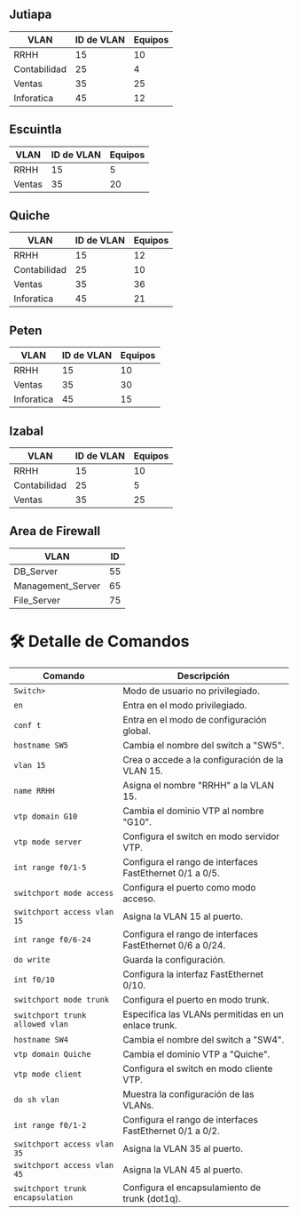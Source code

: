 ## Jutiapa

|VLAN|ID de VLAN|Equipos|
|-|-|-|
|RRHH|15|10|
|Contabilidad|25|4|
|Ventas|35|25|
|Inforatica|45|12|

## Escuintla

|VLAN|ID de VLAN|Equipos|
|-|-|-|
|RRHH|15|5|
|Ventas|35|20|

## Quiche

|VLAN|ID de VLAN|Equipos|
|-|-|-|
|RRHH|15|12|
|Contabilidad|25|10|
|Ventas|35|36|
|Inforatica|45|21|

## Peten

|VLAN|ID de VLAN|Equipos|
|-|-|-|
|RRHH|15|10|
|Ventas|35|30|
|Inforatica|45|15|

## Izabal

|VLAN|ID de VLAN|Equipos|
|-|-|-|
|RRHH|15|10|
|Contabilidad|25|5|
|Ventas|35|25|

## Area de Firewall

|VLAN|ID|
|-|-|
|DB_Server|55|
|Management_Server|65|
|File_Server|75|


# 🛠 Detalle de Comandos

| Comando                          | Descripción                                               |
| -------------------------------- | --------------------------------------------------------- |
| `Switch>`                        | Modo de usuario no privilegiado.                          |
| `en`                             | Entra en el modo privilegiado.                            |
| `conf t`                         | Entra en el modo de configuración global.                 |
| `hostname SW5`                   | Cambia el nombre del switch a "SW5".                      |
| `vlan 15`                        | Crea o accede a la configuración de la VLAN 15.           |
| `name RRHH`                      | Asigna el nombre "RRHH" a la VLAN 15.                     |
| `vtp domain G10`                 | Cambia el dominio VTP al nombre "G10".                    |
| `vtp mode server`                | Configura el switch en modo servidor VTP.                 |
| `int range f0/1-5`               | Configura el rango de interfaces FastEthernet 0/1 a 0/5.  |
| `switchport mode access`         | Configura el puerto como modo acceso.                     |
| `switchport access vlan 15`      | Asigna la VLAN 15 al puerto.                              |
| `int range f0/6-24`              | Configura el rango de interfaces FastEthernet 0/6 a 0/24. |
| `do write`                       | Guarda la configuración.                                  |
| `int f0/10`                      | Configura la interfaz FastEthernet 0/10.                  |
| `switchport mode trunk`          | Configura el puerto en modo trunk.                        |
| `switchport trunk allowed vlan`  | Especifica las VLANs permitidas en un enlace trunk.       |
| `hostname SW4`                   | Cambia el nombre del switch a "SW4".                      |
| `vtp domain Quiche`              | Cambia el dominio VTP a "Quiche".                         |
| `vtp mode client`                | Configura el switch en modo cliente VTP.                  |
| `do sh vlan`                     | Muestra la configuración de las VLANs.                    |
| `int range f0/1-2`               | Configura el rango de interfaces FastEthernet 0/1 a 0/2.  |
| `switchport access vlan 35`      | Asigna la VLAN 35 al puerto.                              |
| `switchport access vlan 45`      | Asigna la VLAN 45 al puerto.                              |
| `switchport trunk encapsulation` | Configura el encapsulamiento de trunk (dot1q).            |
